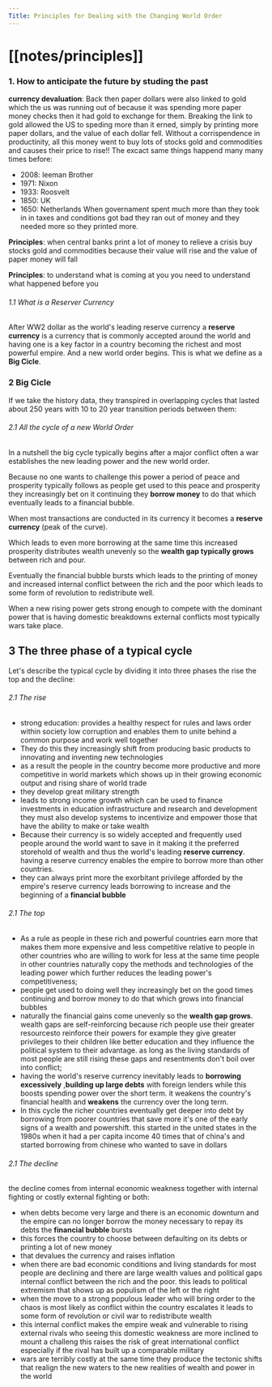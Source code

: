 ```yaml
---
Title: Principles for Dealing with the Changing World Order
---
```

# [[notes/principles]]

### 1. How to anticipate the future by studing the past
**currency devaluation**: Back then paper dollars were also linked to gold which the us was running out of because it was spending more paper money checks then it had gold to exchange for them. Breaking the link to gold allowed the US to speding more than it erned, simply by printing more paper dollars, and the value of each dollar fell. Without a corrispendence in productinity, all this money went to buy lots of stocks gold and commodities and causes their price to rise!!
The excact same things happend many many times before:
- 2008: leeman Brother
- 1971: Nixon
- 1933: Roosvelt
- 1850: UK
- 1650: Netherlands
When governament  spent much more than they took in in taxes and conditions got bad they ran out of money and they needed more so they printed more.

**Principles**: when central banks print a lot of money to relieve a crisis buy stocks gold and commodities because their value will rise and the value of paper money will fall

**Principles**: to understand what is coming at you you need to understand what happened before you
###### 1.1 What is a Reserver Currency
After WW2 dollar as the world's leading reserve currency a **reserve currency** is a currency that is commonly accepted around the world and having one is a key factor in a country becoming the richest and most powerful empire. And a new world order begins. This is what we define as a **Big Cicle**.
### 2 Big Cicle
If we take the history data, they transpired in overlapping cycles that lasted about 250 years with 10 to 20 year transition periods between them:

###### 2.1 All the cycle of a new World Order
In a nutshell the big cycle typically begins after a major conflict often a war establishes the new leading power and the new world order.

Because no one wants to challenge this power a period of peace and prosperity typically follows as people get used to this peace and prosperity they increasingly bet on it continuing they **borrow money** to do that which eventually leads to a financial bubble. 

When most transactions are conducted in its currency it becomes a **reserve currency** (peak of the curve). 

Which leads to even more borrowing at the same time this increased prosperity distributes wealth unevenly so the **wealth gap typically grows** between rich and pour.

Eventually the financial bubble bursts which leads to the printing of money and increased internal conflict between the rich and the poor which leads to some form of revolution to redistribute well.

When a new rising power gets strong enough to compete with the dominant power that is having domestic breakdowns external conflicts most typically wars take place.
## 3 The three phase of a typical cycle
Let's describe the typical cycle by dividing it into three phases the rise the top and the decline:
###### 2.1 The rise
- strong education: provides a healthy respect for rules and laws order within society low corruption and enables them to unite behind a common purpose and work well together
- They do this they increasingly shift from producing basic products to innovating and inventing new technologies
- as a result the people in the country become more productive and more competitive in world markets which shows up in their growing economic output and rising share of world trade
- they develop great military strength
-  leads to strong income growth which can be used to finance investments in education infrastructure and research and development they must also develop systems to incentivize and empower those that have the ability to make or take wealth
- Because their currency is so widely accepted and frequently used people around the world want to save in it making it the preferred storehold of wealth and thus the world's leading **reserve currency**. having a reserve currency enables the empire to borrow more than other countries. 
- they can always print more the exorbitant privilege afforded by the empire's reserve currency leads borrowing to increase and the beginning of a **financial bubble**
###### 2.1 The top
- As a rule as people in these rich and powerful countries earn more that makes them more expensive and less competitive relative to people in other countries who are willing to work for less at the same time people in other countries naturally copy the methods and technologies of the leading power which further reduces the leading power's competitiveness;
- people get used to doing well they increasingly bet on the good times continuing and borrow money to do that which grows into financial bubbles
- naturally the financial gains come unevenly so the **wealth gap grows**. wealth gaps are self-reinforcing because rich people use their greater resourcesto reinforce their powers for example they give greater privileges to their children like better education and they influence the political system to their advantage. as long as the living standards of most people are still rising these gaps and resentments don't boil over into conflict;
- having the world's reserve currency inevitably leads to **borrowing excessively** ,**building up large debts** with foreign lenders while this boosts spending power over the short term. it weakens the country's financial health and **weakens** the currency over the long term.
- In this cycle the richer countries eventually get deeper into debt by borrowing from poorer countries that save more it's one of the early signs of a wealth and powershift. this started in the united states in the 1980s when it had a per capita income 40 times that of china's and started borrowing from chinese who wanted to save in dollars
###### 2.1 The decline
the decline comes from internal economic weakness together with internal fighting or costly external fighting or both:
- when debts become very large and there is an economic downturn and the empire can no longer borrow the money necessary to repay its debts the **financial bubble** bursts
- this forces the country to choose between defaulting on its debts or printing a lot of new money
- that devalues the currency and raises inflation
- when there are bad economic conditions and living standards for most people are declining and there are large wealth values and political gaps internal conflict between the rich and the poor.  this leads to political extremism that shows up as populism of the left or the right
- when the move to a strong populous leader who will bring order to the chaos is most likely as conflict within the country escalates it leads to some form of revolution or civil war to redistribute wealth
- this internal conflict makes the empire weak and vulnerable to rising external rivals who seeing this domestic weakness are more inclined to mount a challeng this raises the risk of great international conflict especially if the rival has built up a comparable military
- wars are terribly costly at the same time they produce the tectonic shifts that realign the new waters to the new realities of wealth and power in the world


